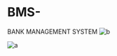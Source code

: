 # BMS-
BANK MANAGEMENT SYSTEM
![b](https://user-images.githubusercontent.com/78440822/148654279-305d7945-c76c-4a24-9cb3-2861a5a2676f.jpg)

![a](https://user-images.githubusercontent.com/78440822/148654478-38fd24e3-985d-4102-b197-b7911aca7e9f.jpg)

